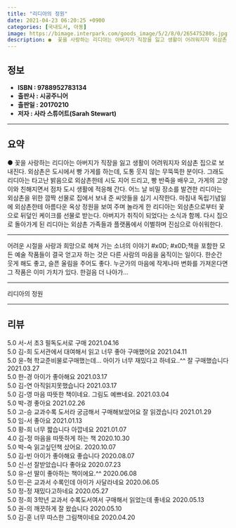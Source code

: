 ```yaml
---
title: "리디아의 정원"
date: 2021-04-23 06:20:25 +0900
categories: [국내도서, 아동]
image: https://bimage.interpark.com/goods_image/5/2/8/0/265475280s.jpg
description: ●  꽃을 사랑하는 리디아는 아버지가 직장을 잃고 생활이 어려워지자 외삼촌 집으로 보내진다. 외삼촌은 도시에서 빵 가게를 하는데, 도통 웃지 않는 무뚝뚝한 분이다. 그래도 리디아는 타고난 밝음으로 외삼촌한테 시도 지어 드리고, 빵 반죽을 배우고, 가게의 고양이와 친해지면서 점차 도시 생활에 적응해 간다.
---
```


## **정보**

- **ISBN : 9788952783134**
- **출판사 : 시공주니어**
- **출판일 : 20170210**
- **저자 : 사라 스튜어트(Sarah Stewart)**

------



## **요약**

●  꽃을 사랑하는 리디아는 아버지가 직장을 잃고 생활이 어려워지자 외삼촌 집으로 보내진다. 외삼촌은 도시에서 빵 가게를 하는데, 도통 웃지 않는 무뚝뚝한 분이다. 그래도 리디아는 타고난 밝음으로 외삼촌한테 시도 지어 드리고, 빵 반죽을 배우고, 가게의 고양이와 친해지면서 점차 도시 생활에 적응해 간다. 어느 날 비밀 장소를 발견한 리디아는 외삼촌을 위한 깜짝 선물로 집에서 보내 준 씨앗들을 심기 시작한다. 마침내 독립기념일에 외삼촌한테 아름다운 옥상 정원을 보여 주며 놀라게 한 리디아는 외삼촌으로부터 꽃으로 뒤덮인 케이크를 선물로 받는다. 아버지가 취직이 되었다는 소식과 함께. 다시 집으로 돌아가게 된 리디아는 외삼촌 가족들과 플랫폼에서 이별하며 진심으로 아쉬워한다.

------

어려운 시절을 사랑과 희망으로 헤쳐 가는 소녀의 이야기 #x0D; #x0D;책을 포함한 모든 예술 작품들이 결국 얻고자 하는 것은 다른 사람의 마음을 움직이는 일이다. 한순간 웃게 해도 좋고, 슬픈 울림을 주어도 좋다. 누군가의 마음에 작게나마 변화를 가져온다면 그 작품은 이미 가치가 있다. 한걸음 더 나아가... 

------


리디아의 정원 

------


## **리뷰** 

5.0 서-서 초3 필독도서로 구매 2021.04.16 <br/>5.0 김-희 도서관에서 대여해서 읽고 너무 좋아 구매했어요 2021.04.11 <br/>5.0 윤-혁 학교준비물로구매했는데...
아이가 너무 재밌다고 하네요..^^
잘 구매했습니다 2021.03.27 <br/>5.0 한-경 아이가 좋아해요 2021.03.17 <br/>5.0 김-연 아직읽지못했습니다 2021.03.17 <br/>5.0 김-영 마음 따뜻한 책이네요. 그림도 예쁘네요. 2021.03.04 <br/>5.0 박-경 좋아요  2021.02.26 <br/>5.0 고-승 교과수록 도서라 궁금해서 구매해보았어요 잘 읽겠습니다 2021.01.29 <br/>5.0 임-서 좋아요 2021.01.13 <br/>5.0 황-희 너무 짧습니다 아깝네요 2021.01.07 <br/>4.0 김-정 마음을 따뜻하게 하는 책 2020.10.30 <br/>5.0 박-숙 읽고싶던책  샀어요. 2020.10.07 <br/>5.0 김-빈 아이가 좋아해요 좋습니다 2020.08.07 <br/>5.0 신-선 잘받았습니다 좋아요 2020.07.23 <br/>5.0 유-선 딸이 좋아하는 책이에요.^^ 2020.06.08 <br/>5.0 민-은 교과서 수록인데 아이가 사달라네요 2020.06.05 <br/>5.0 정-정 재밌다고하네요 2020.05.27 <br/>5.0 정-희 3학년 교과서 수록도서여서 구매해서 읽었는데 좋네요 2020.05.13 <br/>5.0 권-의 깨끗하게 잘 왔습니다 2020.05.10 <br/>5.0 김-훈 너무 따스한 그림책이네요 2020.04.20 <br/>